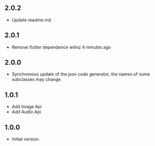 ## 2.0.2
- Update readme.md

## 2.0.1
- Remove flutter dependence wilinz 4 minutes ago

## 2.0.0
- Synchronous update of the json code generator, the names of some subclasses may change.

## 1.0.1
- Add Image Api
- Add Audio Api

## 1.0.0

- Initial version.

